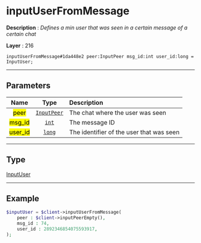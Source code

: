 # inputUserFromMessage

**Description** : *Defines a min user that was seen in a certain message of a certain chat*

**Layer** : 216

```tl
inputUserFromMessage#1da448e2 peer:InputPeer msg_id:int user_id:long = InputUser;
```

---

## Parameters

| Name | Type | Description |
| :---: | :---: | :--- |
| <mark>peer</mark> | [`InputPeer`](type/InputPeer) | The chat where the user was seen |
| <mark>msg_id</mark> | [`int`](type/int) | The message ID |
| <mark>user_id</mark> | [`long`](type/long) | The identifier of the user that was seen |

---

## Type

[InputUser](type/InputUser)

---

## Example

```php
$inputUser = $client->inputUserFromMessage(
	peer : $client->inputPeerEmpty(),
	msg_id : 74,
	user_id : 2892346854075593917,
);
```